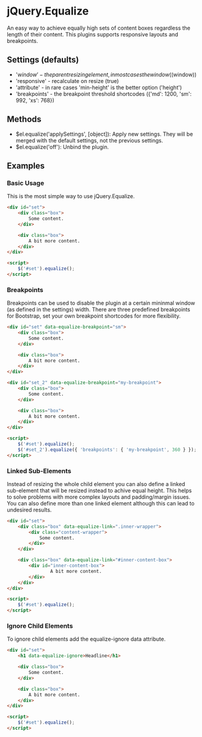 # jQuery.Equalize

An easy way to achieve equally high sets of content boxes regardless the length of their content. This plugins supports responsive layouts and breakpoints.

## Settings (defaults)

- '$window' - the parent resizing element, in most cases the window ($(window))
- 'responsive' - recalculate on resize (true)
- 'attribute' - in rare cases 'min-height' is the better option ('height')
- 'breakpoints' - the breakpoint threshold shortcodes ({'md': 1200, 'sm': 992, 'xs': 768})

## Methods

- $el.equalize('applySettings', [object]): Apply new settings. They will be merged with the default settings, not the previous settings.
- $el.equalize('off'): Unbind the plugin.

## Examples

### Basic Usage

This is the most simple way to use jQuery.Equalize.

```html
<div id="set">
	<div class="box">
		Some content.
	</div>

	<div class="box">
		A bit more content.
	</div>
</div>
```

```html
<script>
	$('#set').equalize();
</script>
```

### Breakpoints

Breakpoints can be used to disable the plugin at a certain mininmal window (as defined in the settings) width. There are three predefined breakpoints for Bootstrap, set your own breakpoint shortcodes for more flexibility.

```html
<div id="set" data-equalize-breakpoint="sm">
	<div class="box">
		Some content.
	</div>

	<div class="box">
		A bit more content.
	</div>
</div>

<div id="set_2" data-equalize-breakpoint="my-breakpoint">
	<div class="box">
		Some content.
	</div>

	<div class="box">
		A bit more content.
	</div>
</div>
```

```html
<script>
	$('#set').equalize();
	$('#set_2').equalize({ 'breakpoints': { 'my-breakpoint', 360 } });
</script>
```

### Linked Sub-Elements

Instead of resizing the whole child element you can also define a linked sub-element that will be resized instead to achive equal height. This helps to solve problems with more complex layouts and padding/margin issues. You can also define more than one linked element although this can lead to undesired results.

```html
<div id="set">
	<div class="box" data-equalize-link=".inner-wrapper">
		<div class="content-wrapper">
			Some content.
		</div>
	</div>

	<div class="box" data-equalize-link="#inner-content-box">
		<div id="inner-content-box">
				A bit more content.
		</div>
	</div>
</div>
```

```html
<script>
	$('#set').equalize();
</script>
```

### Ignore Child Elements

To ignore child elements add the equalize-ignore data attribute.

```html
<div id="set">
	<h1 data-equalize-ignore>Headline</h1>

	<div class="box">
		Some content.
	</div>

	<div class="box">
		A bit more content.
	</div>
</div>
```

```html
<script>
	$('#set').equalize();
</script>
```
